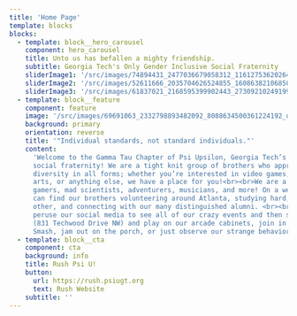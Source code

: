 ```yaml
---
title: 'Home Page'
template: blocks
blocks:
  - template: block__hero_carousel
    component: hero_carousel
    title: Unto us has befallen a mighty friendship.
    subtitle: Georgia Tech's Only Gender Inclusive Social Fraternity
    sliderImage1: '/src/images/74894431_2477036679058312_1161275362026455040_o.jpg'
    sliderImage2: '/src/images/52611666_2035704626524855_1608638210685009920_o.jpg'
    sliderImage3: '/src/images/61837021_2168595399902443_273092102491996160_n.png'
  - template: block__feature
    component: feature
    image: '/src/images/69691063_2332798893482092_8088634500361224192_o.jpg'
    background: primary
    orientation: reverse
    title: '"Individual standards, not standard individuals."'
    content:
      'Welcome to the Gamma Tau Chapter of Psi Upsilon, Georgia Tech’s only gender-inclusive
      social fraternity! We are a tight knit group of brothers who appreciate and encourage
      diversity in all forms; whether you’re interested in video games, music, flow
      arts, or anything else, we have a place for you!<br><br>We are a mix of everything:
      gamers, mad scientists, adventurers, musicians, and more! On a weekly basis you
      can find our brothers volunteering around Atlanta, studying hard, mentoring each
      other, and connecting with our many distinguished alumni. <br><br>Feel free to
      peruse our social media to see all of our crazy events and then stop by our house
      (831 Techwood Drive NW) and play on our arcade cabinets, join in on a game of
      Smash, jam out on the porch, or just observe our strange behavior.<br>'
  - template: block__cta
    component: cta
    background: info
    title: Rush Psi U!
    button:
      url: https://rush.psiugt.org
      text: Rush Website
    subtitle: ''
---
```

